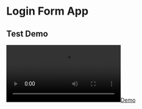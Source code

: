 # Login Form App
## Test Demo
[![Demo](https://github.com/Capronic/marketing-wire/blob/main/loginform.mp4)](https://github.com/Capronic/marketing-wire/blob/main/loginform.mp4)